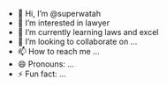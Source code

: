 - 👋 Hi, I’m @superwatah
- 👀 I’m interested in lawyer
- 🌱 I’m currently learning laws and excel
- 💞️ I’m looking to collaborate on ...
- 📫 How to reach me ...
- 😄 Pronouns: ...
- ⚡ Fun fact: ...

<!---
superwatah/superwatah is a ✨ special ✨ repository because its `README.md` (this file) appears on your GitHub profile.
You can click the Preview link to take a look at your changes.
--->
